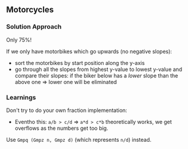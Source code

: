 ## Motorcycles

### Solution Approach

Only 75%!

If we only have motorbikes which go upwards (no negative slopes):

- sort the motorbikes by start position along the y-axis
- go through all the slopes from highest y-value to lowest y-value and compare their slopes: if the biker below has a *lower* slope than the above one => lower one will be eliminated

### Learnings

Don't try to do your own fraction implementation:
- Eventho this: `a/b > c/d` => `a*d > c*b` theoretically works, we get overflows as the numbers get too big.

Use `Gmpq (Gmpz n, Gmpz d)` (which represents `n/d`) instead.